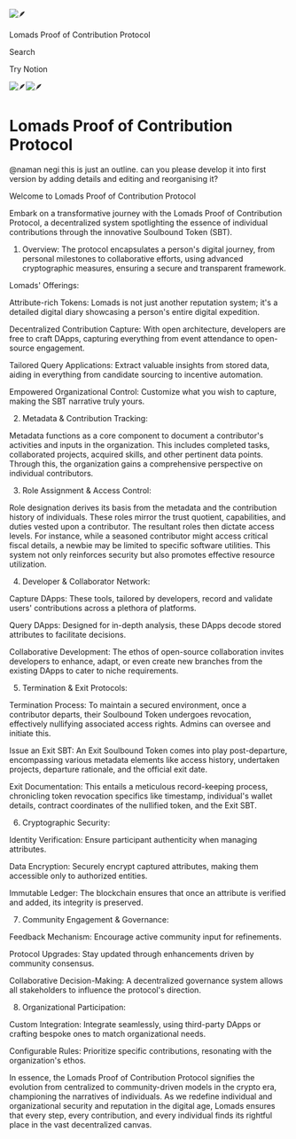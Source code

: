  

![🪶](https://lomads.notion.site/Lomads-Proof-of-Contribution-Protocol-d36375049fbd433dbdf3b9388b0cef6cdata:image/gif;base64,R0lGODlhAQABAIAAAP///wAAACH5BAEAAAAALAAAAAABAAEAAAICRAEAOw==)

Lomads Proof of Contribution Protocol

Search

Try Notion

![🪶](https://lomads.notion.site/Lomads-Proof-of-Contribution-Protocol-d36375049fbd433dbdf3b9388b0cef6cdata:image/gif;base64,R0lGODlhAQABAIAAAP///wAAACH5BAEAAAAALAAAAAABAAEAAAICRAEAOw==)![🪶](https://notion-emojis.s3-us-west-2.amazonaws.com/prod/svg-twitter/1fab6.svg)

# Lomads Proof of Contribution Protocol


@naman negi this is just an outline. can you please develop it into first version by adding details and editing and reorganising it?

Welcome to Lomads Proof of Contribution Protocol

Embark on a transformative journey with the Lomads Proof of Contribution Protocol, a decentralized system spotlighting the essence of individual contributions through the innovative Soulbound Token (SBT).

1. Overview: The protocol encapsulates a person's digital journey, from personal milestones to collaborative efforts, using advanced cryptographic measures, ensuring a secure and transparent framework.

Lomads' Offerings:

Attribute-rich Tokens: Lomads is not just another reputation system; it's a detailed digital diary showcasing a person's entire digital expedition.

Decentralized Contribution Capture: With open architecture, developers are free to craft DApps, capturing everything from event attendance to open-source engagement.

Tailored Query Applications: Extract valuable insights from stored data, aiding in everything from candidate sourcing to incentive automation.

Empowered Organizational Control: Customize what you wish to capture, making the SBT narrative truly yours.

2. Metadata & Contribution Tracking:

Metadata functions as a core component to document a contributor's activities and inputs in the organization. This includes completed tasks, collaborated projects, acquired skills, and other pertinent data points. Through this, the organization gains a comprehensive perspective on individual contributors.

3. Role Assignment & Access Control:

Role designation derives its basis from the metadata and the contribution history of individuals. These roles mirror the trust quotient, capabilities, and duties vested upon a contributor. The resultant roles then dictate access levels. For instance, while a seasoned contributor might access critical fiscal details, a newbie may be limited to specific software utilities. This system not only reinforces security but also promotes effective resource utilization.

4. Developer & Collaborator Network:

Capture DApps: These tools, tailored by developers, record and validate users' contributions across a plethora of platforms.

Query DApps: Designed for in-depth analysis, these DApps decode stored attributes to facilitate decisions.

Collaborative Development: The ethos of open-source collaboration invites developers to enhance, adapt, or even create new branches from the existing DApps to cater to niche requirements.

5. Termination & Exit Protocols:

Termination Process: To maintain a secured environment, once a contributor departs, their Soulbound Token undergoes revocation, effectively nullifying associated access rights. Admins can oversee and initiate this.

Issue an Exit SBT: An Exit Soulbound Token comes into play post-departure, encompassing various metadata elements like access history, undertaken projects, departure rationale, and the official exit date.

Exit Documentation: This entails a meticulous record-keeping process, chronicling token revocation specifics like timestamp, individual's wallet details, contract coordinates of the nullified token, and the Exit SBT.

6. Cryptographic Security:

Identity Verification: Ensure participant authenticity when managing attributes.

Data Encryption: Securely encrypt captured attributes, making them accessible only to authorized entities.

Immutable Ledger: The blockchain ensures that once an attribute is verified and added, its integrity is preserved.

7. Community Engagement & Governance:

Feedback Mechanism: Encourage active community input for refinements.

Protocol Upgrades: Stay updated through enhancements driven by community consensus.

Collaborative Decision-Making: A decentralized governance system allows all stakeholders to influence the protocol's direction.

8. Organizational Participation:

Custom Integration: Integrate seamlessly, using third-party DApps or crafting bespoke ones to match organizational needs.

Configurable Rules: Prioritize specific contributions, resonating with the organization's ethos.

In essence, the Lomads Proof of Contribution Protocol signifies the evolution from centralized to community-driven models in the crypto era, championing the narratives of individuals. As we redefine individual and organizational security and reputation in the digital age, Lomads ensures that every step, every contribution, and every individual finds its rightful place in the vast decentralized canvas.